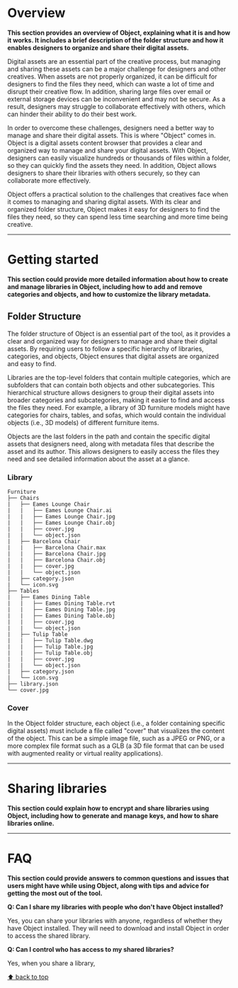 # Overview
**This section provides an overview of Object, explaining what it is and how it works. It includes a brief description of the folder structure and how it enables designers to organize and share their digital assets.**

Digital assets are an essential part of the creative process, but managing and sharing these assets can be a major challenge for designers and other creatives. When assets are not properly organized, it can be difficult for designers to find the files they need, which can waste a lot of time and disrupt their creative flow. In addition, sharing large files over email or external storage devices can be inconvenient and may not be secure. As a result, designers may struggle to collaborate effectively with others, which can hinder their ability to do their best work.

In order to overcome these challenges, designers need a better way to manage and share their digital assets. This is where "Object" comes in. Object is a digital assets content browser that provides a clear and organized way to manage and share your digital assets. With Object, designers can easily visualize hundreds or thousands of files within a folder, so they can quickly find the assets they need. In addition, Object allows designers to share their libraries with others securely, so they can collaborate more effectively.

Object offers a practical solution to the challenges that creatives face when it comes to managing and sharing digital assets. With its clear and organized folder structure, Object makes it easy for designers to find the files they need, so they can spend less time searching and more time being creative.

---

# Getting started
**This section could provide more detailed information about how to create and manage libraries in Object, including how to add and remove categories and objects, and how to customize the library metadata.**

## Folder Structure

The folder structure of Object is an essential part of the tool, as it provides a clear and organized way for designers to manage and share their digital assets. By requiring users to follow a specific hierarchy of libraries, categories, and objects, Object ensures that digital assets are organized and easy to find.

Libraries are the top-level folders that contain multiple categories, which are subfolders that can contain both objects and other subcategories. This hierarchical structure allows designers to group their digital assets into broader categories and subcategories, making it easier to find and access the files they need. For example, a library of 3D furniture models might have categories for chairs, tables, and sofas, which would contain the individual objects (i.e., 3D models) of different furniture items.

Objects are the last folders in the path and contain the specific digital assets that designers need, along with metadata files that describe the asset and its author. This allows designers to easily access the files they need and see detailed information about the asset at a glance.

### Library

```
Furniture
├── Chairs
|   ├── Eames Lounge Chair
|   |   ├── Eames Lounge Chair.ai
|   |   ├── Eames Lounge Chair.jpg
|   |   ├── Eames Lounge Chair.obj
|   |   ├── cover.jpg
|   |   └── object.json
|   ├── Barcelona Chair
|   |   ├── Barcelona Chair.max
|   |   ├── Barcelona Chair.jpg
|   |   ├── Barcelona Chair.obj
|   |   ├── cover.jpg
|   |   └── object.json
|   ├── category.json
|   └── icon.svg
├── Tables
|   ├── Eames Dining Table
|   |   ├── Eames Dining Table.rvt
|   |   ├── Eames Dining Table.jpg
|   |   ├── Eames Dining Table.obj
|   |   ├── cover.jpg
|   |   └── object.json
|   ├── Tulip Table
|   |   ├── Tulip Table.dwg
|   |   ├── Tulip Table.jpg
|   |   ├── Tulip Table.obj
|   |   ├── cover.jpg
|   |   └── object.json
|   ├── category.json
|   └── icon.svg
├── library.json
└── cover.jpg
```

### Cover

In the Object folder structure, each object (i.e., a folder containing specific digital assets) must include a file called "cover" that visualizes the content of the object. This can be a simple image file, such as a JPEG or PNG, or a more complex file format such as a GLB (a 3D file format that can be used with augmented reality or virtual reality applications).

---

# Sharing libraries
**This section could explain how to encrypt and share libraries using Object, including how to generate and manage keys, and how to share libraries online.**

---

# FAQ
**This section could provide answers to common questions and issues that users might have while using Object, along with tips and advice for getting the most out of the tool.**

**Q: Can I share my libraries with people who don't have Object installed?**

Yes, you can share your libraries with anyone, regardless of whether they have Object installed. They will need to download and install Object in order to access the shared library.

**Q: Can I control who has access to my shared libraries?**

Yes, when you share a library,

[⬆ back to top](#table-of-contents)
